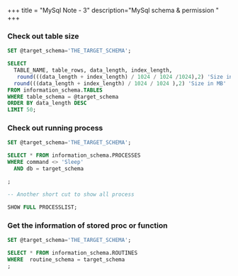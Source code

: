 +++
title = "MySql Note - 3"
description="MySql schema & permission "
+++



### Check out table size

```sql
SET @target_schema='THE_TARGET_SCHEMA';

SELECT 
  TABLE_NAME, table_rows, data_length, index_length,  
   round(((data_length + index_length) / 1024 / 1024 /1024),2) 'Size in GB',
  round(((data_length + index_length) / 1024 / 1024 ),2) 'Size in MB' 
FROM information_schema.TABLES
WHERE table_schema = @target_schema
ORDER BY data_length DESC
LIMIT 50;

```


### Check out running process 


```sql
SET @target_schema='THE_TARGET_SCHEMA';

SELECT * FROM information_schema.PROCESSES
WHERE command <> 'Sleep'
  AND db = target_schema 

;

-- Another short cut to show all process

SHOW FULL PROCESSLIST;

```


### Get the information of stored proc or function

```sql
SET @target_schema='THE_TARGET_SCHEMA';

SELECT * FROM information_schema.ROUTINES
WHERE  routine_schema = target_schema 
;

```

